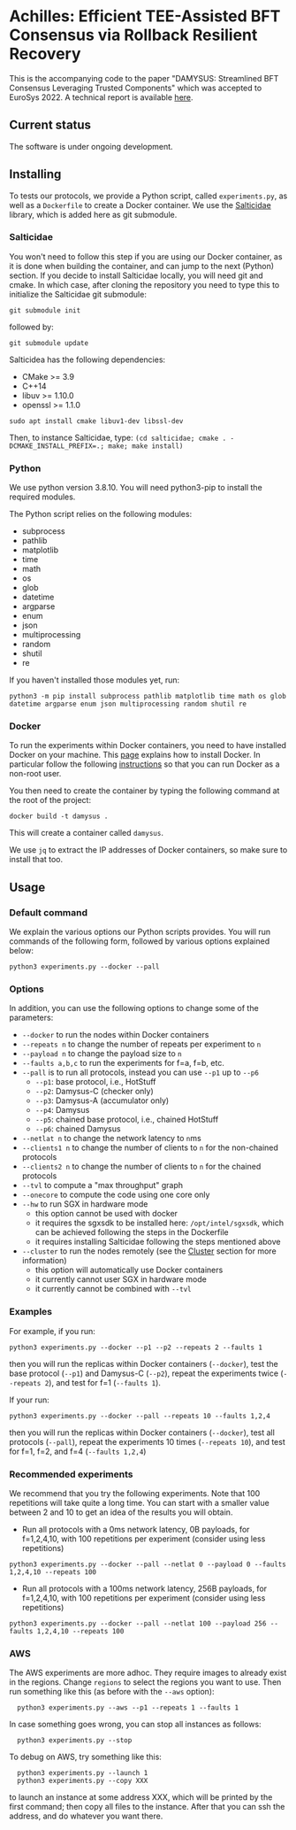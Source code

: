 # Achilles: Efficient TEE-Assisted BFT Consensus via Rollback Resilient Recovery

This is the accompanying code to the paper "DAMYSUS: Streamlined BFT
Consensus Leveraging Trusted Components" which was accepted to EuroSys
2022. A technical report is available
[here](https://github.com/vrahli/damysus/blob/main/doc/damysus-extended.pdf).

## Current status

The software is under ongoing development.

## Installing

To tests our protocols, we provide a Python script, called
`experiments.py`, as well as a `Dockerfile` to create a Docker
container. We use the
[Salticidae](https://github.com/Determinant/salticidae) library, which
is added here as git submodule.

### Salticidae

You won't need to follow this step if you are using our Docker
container, as it is done when building the container, and can jump to
the next (Python) section.
If you decide to install Salticidae locally, you will need git and cmake.
In which case, after cloning the repository you need to type this to initialize the
Salticidae git submodule:

`git submodule init`

followed by:

`git submodule update`

Salticidea has the following dependencies:

* CMake >= 3.9
* C++14
* libuv >= 1.10.0
* openssl >= 1.1.0

`sudo apt install cmake libuv1-dev libssl-dev`

Then, to instance Salticidae, type:
`(cd salticidae; cmake . -DCMAKE_INSTALL_PREFIX=.; make; make install)`

### Python

We use python version 3.8.10.  You will need python3-pip to install
the required modules.

The Python script relies on the following modules:
- subprocess
- pathlib
- matplotlib
- time
- math
- os
- glob
- datetime
- argparse
- enum
- json
- multiprocessing
- random
- shutil
- re

If you haven't installed those modules yet, run:

`python3 -m pip install subprocess pathlib matplotlib time math os glob datetime argparse enum json multiprocessing random shutil re`

### Docker

To run the experiments within Docker containers, you need to have
installed Docker on your machine. This
[page](https://docs.docker.com/engine/install/) explains how to
install Docker. In particular follow the following
[instructions](https://docs.docker.com/engine/install/linux-postinstall/)
so that you can run Docker as a non-root user.

You then need to create the container by typing the following command at the root of the project:

`docker build -t damysus .`

This will create a container called `damysus`.

We use `jq` to extract the IP addresses of Docker containers, so make
sure to install that too.



## Usage

### Default command

We explain the various options our Python scripts provides. You will
run commands of the following form, followed by various options
explained below:

`python3 experiments.py --docker --pall`

### Options

In addition, you can use the following options to change some of the parameters:
- `--docker` to run the nodes within Docker containers
- `--repeats n` to change the number of repeats per experiment to `n`
- `--payload n` to change the payload size to `n`
- `--faults a,b,c` to run the experiments for f=a, f=b, etc.
- `--pall` is to run all protocols, instead you can use `--p1` up to `--p6`
    - `--p1`: base protocol, i.e., HotStuff
    - `--p2`: Damysus-C (checker only)
    - `--p3`: Damysus-A (accumulator only)
    - `--p4`: Damysus
    - `--p5`: chained base protocol, i.e., chained HotStuff
    - `--p6`: chained Damysus
- `--netlat n` to change the network latency to `n`ms
- `--clients1 n` to change the number of clients to `n` for the non-chained protocols
- `--clients2 n` to change the number of clients to `n` for the chained protocols
- `--tvl` to compute a "max throughput" graph
- `--onecore` to compute the code using one core only
- `--hw` to run SGX in hardware mode
    + this option cannot be used with docker
    + it requires the sgxsdk to be installed here: `/opt/intel/sgxsdk`, which can be achieved following the steps in the Dockerfile
    + it requires installing Salticidae following the steps mentioned above
- `--cluster` to run the nodes remotely (see the [Cluster](###Cluster) section for more information)
    + this option will automatically use Docker containers
    + it currently cannot user SGX in hardware mode
    + it currently cannot be combined with `--tvl`

### Examples

For example, if you run:

`python3 experiments.py --docker --p1 --p2 --repeats 2 --faults 1`

then you will run the replicas within Docker containers (`--docker`),
test the base protocol (`--p1`) and Damysus-C (`--p2`), repeat the
experiments twice (`--repeats 2`), and test for f=1 (`--faults 1`).

If your run:

`python3 experiments.py --docker --pall --repeats 10 --faults 1,2,4`

then you will run the replicas within Docker containers (`--docker`),
test all protocols (`--pall`), repeat the experiments 10 times
(`--repeats 10`), and test for f=1, f=2, and f=4 (`--faults 1,2,4`)

### Recommended experiments

We recommend that you try the following experiments. Note that 100
repetitions will take quite a long time. You can start with a smaller
value between 2 and 10 to get an idea of the results you will obtain.

- Run all protocols with a 0ms network latency, 0B payloads, for
  f=1,2,4,10, with 100 repetitions per experiment (consider
  using less repetitions)

`python3 experiments.py --docker --pall --netlat 0 --payload 0 --faults 1,2,4,10 --repeats 100`

- Run all protocols with a 100ms network latency, 256B payloads, for
  f=1,2,4,10, with 100 repetitions per experiment (consider
  using less repetitions)

`python3 experiments.py --docker --pall --netlat 100 --payload 256 --faults 1,2,4,10 --repeats 100`




### AWS

The AWS experiments are more adhoc. They require images to already
exist in the regions. Change `regions` to select the regions you want
to use.  Then run something like this (as before with the  `--aws`
option):
  ```
    python3 experiments.py --aws --p1 --repeats 1 --faults 1
  ```

In case something goes wrong, you can stop all instances as follows:
  ```
    python3 experiments.py --stop
  ```

To debug on AWS, try something like this:
  ```
    python3 experiments.py --launch 1
    python3 experiments.py --copy XXX
  ```
to launch an instance at some address XXX, which will be printed by
the first command; then copy all files to the instance. After that you
can ssh the address, and do whatever you want there.




